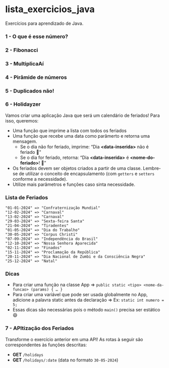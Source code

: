 # lista_exercicios_java
Exercícios para aprendizado de Java.

### 1 - O que é esse número?

### 2 - Fibonacci

### 3 - MultiplicaAí

### 4 - Pirâmide de números

### 5 - Duplicados não!

### 6 - Holidayzer

Vamos criar uma aplicação Java que será um calendário de feriados! Para isso, queremos:

- Uma função que imprime a lista com todos os feriados
- Uma função que recebe uma data como parâmerto e retorna uma mensagem.
    - Se o dia não for feriado, imprime: “Dia **\<data-inserida>** não é feriado 🥲”
    - Se o dia for feriado, retorna: “Dia **\<data-inserida>** é **\<nome-do-feriado>**! 🎉”
- Os feriados devem ser objetos criados a partir de uma classe. Lembre-se de utilizar o conceito de encapsulamento (com `getters` e `setters` conforme a necessidade).
- Utilize mais parâmetros e funções caso sinta necessidade.

### Lista de Feriados
```
"01-01-2024" => "Confraternização Mundial"
"12-02-2024" => "Carnaval"
"13-02-2024" => "Carnaval"
"29-03-2024" => "Sexta-feira Santa"
"21-04-2024" => "Tiradentes"
"01-05-2024" => "Dia do Trabalho"
"30-05-2024" => "Corpus Christi"
"07-09-2024" => "Independência do Brasil"
"12-10-2024" => "Nossa Senhora Aparecida"
"02-11-2024" => "Finados"
"15-11-2024" => "Proclamação da República"
"20-11-2024" => "Dia Nacional de Zumbi e da Consciência Negra"
"25-12-2024" => "Natal"
```

### Dicas
- Para criar uma função na classe App ⇒ `public static <tipo> <nome-da-funcao> (params) { … }`
- Para criar uma variável que pode ser usada globalmente no App, adicione a palavra static antes da declaração ⇒ Ex: `static int numero = 5;`
- Essas dicas são necessárias pois o método `main()` precisa ser estático 😄

### 7 - APItização dos Feriados

Transforme o exercício anterior em uma API! As rotas à seguir são correspondentes às funções descritas:
- **GET** `/holidays`
- **GET** `/holidays/:date` (data no formato `30-05-2024`)